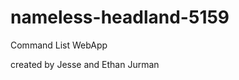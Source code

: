 nameless-headland-5159
======================

Command List WebApp  
  
created by Jesse and Ethan Jurman
